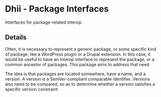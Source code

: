 # Dhii - Package Interfaces
Interfaces for package-related interop.

## Details
Often, it is necessary to represent a generic package, or some specific kind of package,
like a WordPress plugin or a Drupal extension. In this case, it would be useful to have
an interop interface to represent the package, or a common ancestor of packages. This
package aims to address that need.

The idea is that packages are located somewhere, have a name, and a version.
A version is a SemVer-compliant comparable identifier.
Versions also need to be compared, so as to determine whether a version satisfies
a specific version constraint
